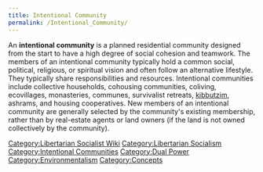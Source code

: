 ```yaml
---
title: Intentional Community
permalink: /Intentional_Community/
---
```


An **intentional community** is a planned residential community designed
from the start to have a high degree of social cohesion and teamwork.
The members of an intentional community typically hold a common social,
political, religious, or spiritual vision and often follow an
alternative lifestyle. They typically share responsibilities and
resources. Intentional communities include collective households,
cohousing communities, coliving, ecovillages, monasteries, communes,
survivalist retreats, [kibbutzim](kibbutzim.md "wikilink"), ashrams, and
housing cooperatives. New members of an intentional community are
generally selected by the community's existing membership, rather than
by real-estate agents or land owners (if the land is not owned
collectively by the community).

[Category:Libertarian Socialist
Wiki](Category:Libertarian_Socialist_Wiki.md "wikilink")
[Category:Libertarian
Socialism](Category:Libertarian_Socialism.md "wikilink")
[Category:Intentional
Communities](Category:Intentional_Communities.md "wikilink") [Category:Dual
Power](Category:Dual_Power.md "wikilink")
[Category:Environmentalism](Category:Environmentalism.md "wikilink")
[Category:Concepts](Category:Concepts.md "wikilink")